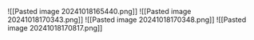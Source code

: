 ![[Pasted image 20241018165440.png]]
![[Pasted image 20241018170343.png]]
![[Pasted image 20241018170348.png]]
![[Pasted image 20241018170817.png]]